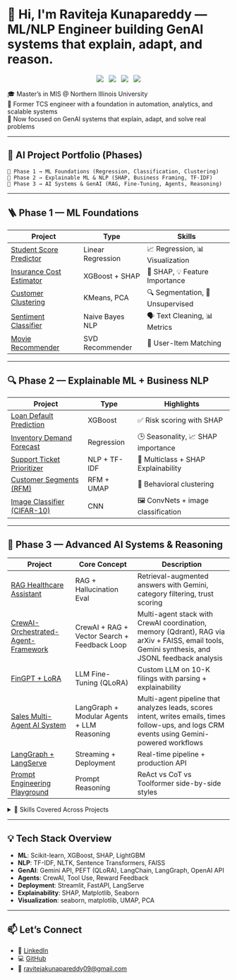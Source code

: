 # 👋 Hi, I'm Raviteja Kunapareddy — ML/NLP Engineer building GenAI systems that explain, adapt, and reason.

<p align="center">
  <img src="https://img.shields.io/badge/ML-End_to_End-green?style=flat-square"/>&nbsp;&nbsp;
  <img src="https://img.shields.io/badge/NLP-Structured_Text-blue?style=flat-square"/>&nbsp;&nbsp;
  <img src="https://img.shields.io/badge/GenAI-RAG_+_Agents-purple?style=flat-square"/>&nbsp;&nbsp;
  <img src="https://img.shields.io/badge/Explainability-SHAP_Deep-orange?style=flat-square"/>
</p>

🎓 Master’s in MIS @ Northern Illinois University  
💼 Former TCS engineer with a foundation in automation, analytics, and scalable systems  
🚀 Now focused on GenAI systems that explain, adapt, and solve real problems

---

## 🚀 AI Project Portfolio (Phases)

```
📍 Phase 1 → ML Foundations (Regression, Classification, Clustering)  
📍 Phase 2 → Explainable ML & NLP (SHAP, Business Framing, TF-IDF)  
📍 Phase 3 → AI Systems & GenAI (RAG, Fine-Tuning, Agents, Reasoning)
```

---

## 🪜 Phase 1 — ML Foundations

| Project | Type | Skills |
|--------|------|--------|
| [Student Score Predictor](https://github.com/RaviKunapareddy/student-score-regression) | Linear Regression | 📈 Regression, 📊 Visualization |
| [Insurance Cost Estimator](https://github.com/RaviKunapareddy/insurance-cost-xgboost) | XGBoost + SHAP | 🎯 SHAP, 💡 Feature Importance |
| [Customer Clustering](https://github.com/RaviKunapareddy/mall-customer-clustering) | KMeans, PCA | 🔍 Segmentation, 🧩 Unsupervised |
| [Sentiment Classifier](https://github.com/RaviKunapareddy/naive-bayes-sentiment-nlp) | Naive Bayes NLP | 🗣️ Text Cleaning, 📊 Metrics |
| [Movie Recommender](https://github.com/RaviKunapareddy/movie-recommender-svd) | SVD Recommender | 🤝 User-Item Matching |

---

## 🔍 Phase 2 — Explainable ML + Business NLP

| Project | Type | Highlights |
|--------|------|------------|
| [Loan Default Prediction](https://github.com/RaviKunapareddy/loan-default-prediction-shap) | XGBoost | ✅ Risk scoring with SHAP |
| [Inventory Demand Forecast](https://github.com/RaviKunapareddy/inventory-demand-forecasting-shap) | Regression | 🕒 Seasonality, 📈 SHAP importance |
| [Support Ticket Prioritizer](https://github.com/RaviKunapareddy/support-ticket-priority-nlp) | NLP + TF-IDF | 📨 Multiclass + SHAP Explainability |
| [Customer Segments (RFM)](https://github.com/RaviKunapareddy/rfm-customer-segmentation) | RFM + UMAP | 👥 Behavioral clustering |
| [Image Classifier (CIFAR-10)](https://github.com/RaviKunapareddy/cifar10-image-classification-cnn) | CNN | 🖼️ ConvNets + image classification |

---

## 🤖 Phase 3 — Advanced AI Systems & Reasoning

| Project | Core Concept | Description |
|--------|---------------|-------------|
| [RAG Healthcare Assistant](https://github.com/RaviKunapareddy/rag-healthcare-assistant) | RAG + Hallucination Eval | Retrieval-augmented answers with Gemini, category filtering, trust scoring |
| [CrewAI-Orchestrated-Agent-Framework](https://github.com/RaviKunapareddy/CrewAI-Orchestrated-Agent-Framework) | CrewAI + RAG + Vector Search + Feedback Loop | Multi-agent stack with CrewAI coordination, memory (Qdrant), RAG via arXiv + FAISS, email tools, Gemini synthesis, and JSONL feedback analysis |
| [FinGPT + LoRA](https://github.com/RaviKunapareddy/fingpt-financial-llm-analyzer) | LLM Fine-Tuning (QLoRA) | Custom LLM on 10-K filings with parsing + explainability |
| [Sales Multi-Agent AI System](https://github.com/RaviKunapareddy/Sales-Multi-Agent-AI) | LangGraph + Modular Agents + LLM Reasoning | Multi-agent pipeline that analyzes leads, scores intent, writes emails, times follow-ups, and logs CRM events using Gemini-powered workflows |
| [LangGraph + LangServe](https://github.com/RaviKunapareddy/langgraph-streaming-agent) | Streaming + Deployment | Real-time pipeline + production API |
| [Prompt Engineering Playground](https://github.com/RaviKunapareddy/prompt-style-gallery) | Prompt Reasoning | ReAct vs CoT vs Toolformer side-by-side styles |

<details>
<summary>🧠 Skills Covered Across Projects</summary>

- ✅ ML: Regression, Classification, Clustering  
- ✅ NLP: TF-IDF, Embeddings, Tokenization, Regex  
- ✅ GenAI: RAG, Prompt Engineering, Fine-Tuning (LoRA)  
- ✅ AI Systems: Multi-agent logic, Feedback Adaptation, Reward-based flow  
- ✅ Explainability: SHAP (global/local), Confusion Matrix  
- ✅ Deployment: Streamlit, FastAPI, LangGraph, LangServe  
</details>

---

## 💡 Tech Stack Overview

- **ML**: Scikit-learn, XGBoost, SHAP, LightGBM  
- **NLP**: TF-IDF, NLTK, Sentence Transformers, FAISS  
- **GenAI**: Gemini API, PEFT (QLoRA), LangChain, LangGraph, OpenAI API  
- **Agents**: CrewAI, Tool Use, Reward Feedback  
- **Deployment**: Streamlit, FastAPI, LangServe  
- **Explainability**: SHAP, Matplotlib, Seaborn  
- **Visualization**: seaborn, matplotlib, UMAP, PCA  

---

## 📫 Let’s Connect

- 💼 [LinkedIn](https://www.linkedin.com/in/ravitejak99/)  
- 💻 [GitHub](https://github.com/RaviKunapareddy)  
- 📧 [ravitejakunapareddy09@gmail.com](mailto:ravitejakunapareddy09@gmail.com)
